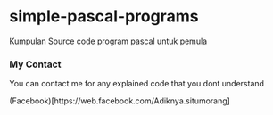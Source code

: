 # simple-pascal-programs
Kumpulan Source code program pascal untuk pemula

### My Contact
<p>You can contact me for any explained code that you dont understand</p>
(Facebook)[https://web.facebook.com/Adiknya.situmorang]
